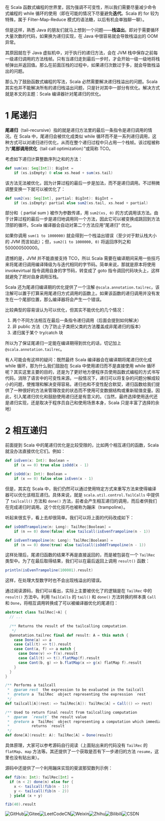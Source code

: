 在 Scala 函数式编程的世界里，因为强调不可变性，所以我们需要尽量减少命令式编程的 while 循环的使用（即在可能的情况下尽量避免**迭代**。Scala 的 for 较为特殊，属于 Filter-Map-Reduce 模式的语法糖，以后有机会单独聊一聊）。

但是这样，熟悉 Java 的朋友们就马上想到一个问题——**栈溢出**。即对于需要循环大量次数的代码，如果换为递归实现，在 Java 中很容易就会导致栈溢出的 OOM 异常。

其原因就在于 Java 虚拟机中，对于执行的递归方法，会在 JVM 栈中保存之前每一级递归调用的方法栈帧。只有当递归走到最后一步时，才会开始一级一级地将栈帧弹出并返回值。那么在前面压栈的过程中，如果递归次数过于多，就会导致栈溢出的问题。

那么为了鼓励函数式编程的写法，Scala 必然需要解决递归栈溢出的问题。Scala 其实也并不能解决所有的递归栈溢出问题，只是针对其中一部分有优化。解决方式就是本文的主题：Scala 编译器针对尾递归的优化。

# 1 尾递归

**尾递归**（tail-recursive）指的就是递归方法里的最后一条指令是递归调用的情况。在 Scala 中，尾递归会被优化成类似 while 循环而不是一系列递归调用，这种方式可以对递归进行优化，从而在整个递归过程中只占用一个栈帧。该过程被称为“**尾部调用优化**（tail call optimization）”或简称 TCO。

考虑如下递归计算整数序列之和的方法：

```scala
def sum(xs: Seq[Int]): BigInt =
	if (xs.isEmpty) 0 else xs.head + sum(xs.tail)
```

该方法无法被优化，因为计算过程的最后一步是加法，而不是递归调用。不过稍微调整变换一下就可以被优化了：

```scala
def sum2(xs: Seq[Int], partial: BigInt): BigInt =
	if (xs.isEmpty) partial else sum2(xs.tail, xs.head + partial)
```

部分和（ partial sum ) 被作为参数传递，用 `sum2(xs, 0)` 的方式调用该方法。由于计算过程的最后一步是递归地调用同一个方法，因此它可以被变换成跳回到方法顶部的循环。Scala 编译器会自动对第二个方法应用“尾递归” 优化。

如果你调用 `sum(1 to 1000000)` 就会得到一个栈溢出错误（至少对于默认栈大小的 JVM 而言如此）；但，`sum2(1 to 1000000, 0)` 将返回序列之和 500000500000。

遗憾的是，JVM 并不能直接支持 TCO，所以 Scala 需要在编译期间采用一些技巧来将尾递归调用编译降级为与迭代相同的字节码。简单来说，那就是原本将使用 invokevirtual 指令调用自身的字节码，转变成了 goto 指令调回代码块头上，这样就避免了把对自身调用压栈。

Scala 还为尾递归编译期的优化提供了一个注解 `@scala.annotation.tailrec`，该注解可以置于打算采用尾递归方式调用的函数上。如果该函数的递归调用并没有发生在一个尾部位置，那么编译器将会产生一个错误。

比较典型的容易误认为可以优化，但其实不能优化的几个情况：

1. 两个不同方法相互在最后一条指令递归调用（后面会提到如何解决）
2. 非 public 方法（为了防止子类把父类的方法覆盖成非尾递归的版本）
3. 递归属于某个 try/catch 块

所以为了保证尾递归一定能在编译期得到优化的话，切记加上 `@scala.annotation.tailrec`。

有人可能会有这样的疑问：既然最终 Scala 编译器会在编译期将尾递归优化成 while 循环，那为什么我们鼓励在 Scala 中使用递归而不是直接使用 while 循环呢？其实这里主要的目的，还是为了更好地方便程序员使用函数式编程的方式书写代码，消除了语言中的可变性来源。一般情况下，递归可以将复杂的问题分解成较小的问题，使推理和解决变得容易。递归也和不变性配合默契，递归函数给我们提供了一种很好的方法来管理改变的状态而不使用可变数据结构或重新赋值变量。因此，引入尾递归优化和鼓励使用递归还是有意义的。（当然，最终选择使用迭代还是递归实现，还是取决于程序员自己和使用场景本身，Scala 只是丰富了选择的余地）

# 2 相互递归

前面提到 Scala 中的尾递归优化是比较受限的，比如两个相互递归的函数，Scala 就没办法直接优化它们。例如：

```scala
def isEven(x: Int): Boolean =
	if (x == 0) true else isOdd(x - 1)

def isOdd(x: Int): Boolean =
	if (x == 0) false else isEven(x - 1)
```

但是，其实在 Scala 中，我们仍然可以通过使用特定方式来重写方法来使得编译器可以优化该相互递归。具体来说，就是 `scala.util.control.TailCalls` 中提供了 `tailcall()` 方法和 `done()` 方法，前者会产生相互递归的调用，而后者供我们在完成递归时调用。这个优化技巧也被称为蹦床（trampoline）。

听起来很玄乎，看上去却很简单。我们可以将上面的代码改成如下：

```scala
def isOddTrampoline(n: Long): TailRec[Boolean] =
	if (n == 0) done(false) else tailcall(isEvenTrampoline(n - 1))

def isEvenTrampoline(n: Long): TailRec[Boolean] =
	if (n == 0) done(true) else tailcall(isOddTrampoline(n - 1))
```

这样处理后，尾递归函数的结果不再是直接返回的，而是被包装在一个 `TailRec` 类型中。为了在最后取得结果，我们可以在最后返回上调用 `result()` 函数：

```scala
println(isEvenTrampoline(100001).result)
```

这样，在处理大型数字时也不会出现栈溢出的错误。



通过阅读源码，我们可以看出，实际上主要被优化了的逻辑是在 `TailRec` 中的  `result()` 方法中。利用 `TailCalls` 的 `tail()` 和 `done()` 方法转换的样本类 `Call` 和 `Done`，将相互调用转换成了可以被编译器优化的尾递归：

```scala
abstract class TailRec[+A] {
  // ...
    
  /** Returns the result of the tailcalling computation.
   */
  @annotation.tailrec final def result: A = this match {
    case Done(a) => a
    case Call(t) => t().result
    case Cont(a, f) => a match {
      case Done(v) => f(v).result
      case Call(t) => t().flatMap(f).result
      case Cont(b, g) => b.flatMap(x => g(x) flatMap f).result
    }
  }
}

/** Performs a tailcall
 *  @param rest  the expression to be evaluated in the tailcall
 *  @return a `TailRec` object representing the expression `rest`
 */
def tailcall[A](rest: => TailRec[A]): TailRec[A] = Call(() => rest)

/** Used to return final result from tailcalling computation
 *  @param  `result` the result value
 *  @return a `TailRec` object representing a computation which immediately
 *          returns `result`
 */
def done[A](result: A): TailRec[A] = Done(result)
```

具体原理，大家可以参考源码自行阅读（上面贴出来的代码没有 `TailRec` 的 `flatMap`、`map` 方法等。其还提供了一个获取是否有下一步递归的方法 `resume`，这里也没有贴出来）。

源码中还提供了一个利用蹦床实现的斐波那契数列示例：

```scala
def fib(n: Int): TailRec[Int] =
  if (n < 2) done(n) else for {
    x <- tailcall(fib(n - 1))
    y <- tailcall(fib(n - 2))
  } yield (x + y)

fib(40).result
```



![GitHub](https://img.shields.io/badge/GitHub-ZeromaXHe-lightgrey?style=flat-square&logo=GitHub)![Gitee](https://img.shields.io/badge/Gitee-zeromax-red?style=flat-square&logo=Gitee)![LeetCodeCN](https://img.shields.io/badge/LeetCodeCN-ZeromaX-orange?style=flat-square&logo=LeetCode)![Weixin](https://img.shields.io/badge/%E5%85%AC%E4%BC%97%E5%8F%B7-ZeromaX%E8%A8%B8%E7%9A%84%E6%97%A5%E5%B8%B8-brightgreen?style=flat-square&logo=WeChat)![Zhihu](https://img.shields.io/badge/%E7%9F%A5%E4%B9%8E-maX%20Zero-blue?style=flat-square&logo=Zhihu)![Bilibili](https://img.shields.io/badge/Bilibili-ZeromaX%E8%A8%B8-lightblue?style=flat-square&logo=Bilibili)![CSDN](https://img.shields.io/badge/CSDN-SquareSquareHe-red?style=flat-square)